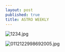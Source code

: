 ```yaml
---
layout: post
published: true
title: ASTRO WEEKLY
---
```




![1234.jpg]({{site.baseurl}}/assets/images/posts/1234.jpg)

![0112122998692005.jpg]({{site.baseurl}}/assets/images/posts/0112122998692005.jpg)
